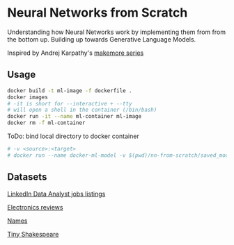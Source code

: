 # Neural Networks from Scratch

Understanding how Neural Networks work by implementing them from from the bottom up.
Building up towards Generative Language Models.

Inspired by Andrej Karpathy's [makemore series](https://github.com/karpathy/makemore)

## Usage

```bash
docker build -t ml-image -f dockerfile .
docker images
# -it is short for --interactive + --tty
# will open a shell in the container (/bin/bash)
docker run -it --name ml-container ml-image
docker rm -f ml-container
```

ToDo: bind local directory to docker container

```bash
# -v <source>:<target>
# docker run --name docker-ml-model -v $(pwd)/nn-from-scratch/saved_models:/nn-from-scratch/saved_models
```


## Datasets

[LinkedIn Data Analyst jobs listings](https://www.kaggle.com/datasets/cedricaubin/linkedin-data-analyst-jobs-listings)

[Electronics reviews](https://data.world/datafiniti/amazon-and-best-buy-electronics)

[Names](https://www.ssa.gov/oact/babynames/)

[Tiny Shakespeare](https://raw.githubusercontent.com/karpathy/char-rnn/master/data/tinyshakespeare/input.txt)
